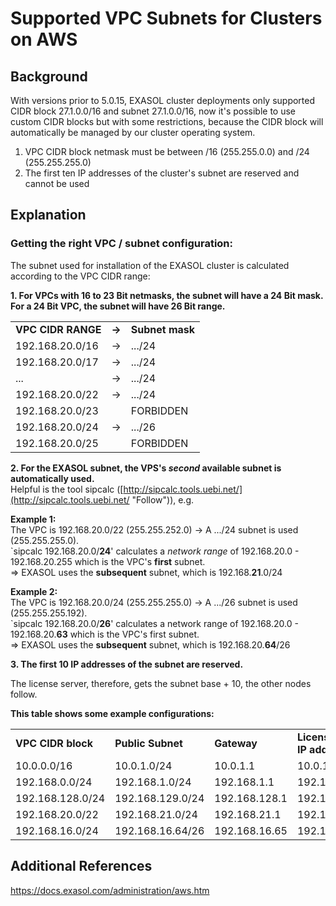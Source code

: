 # Supported VPC Subnets for Clusters on AWS 
## Background

With versions prior to 5.0.15, EXASOL cluster deployments only supported CIDR block 27.1.0.0/16 and subnet 27.1.0.0/16, now it's possible to use custom CIDR blocks but with some restrictions, because the CIDR block will automatically be managed by our cluster operating system.

1. VPC CIDR block netmask must be between /16 (255.255.0.0) and /24 (255.255.255.0)
2. The first ten IP addresses of the cluster's subnet are reserved and cannot be used

## Explanation

### Getting the right VPC / subnet configuration:

The subnet used for installation of the EXASOL cluster is calculated according to the VPC CIDR range:

**1. For VPCs with 16 to 23 Bit netmasks, the subnet will have a 24 Bit mask. For a 24 Bit VPC, the subnet will have 26 Bit range.**



|  |  |  |
| --- | --- | --- |
| **VPC CIDR RANGE** | **->** | **Subnet mask** |
| 192.168.20.0/16 | -> | .../24 |
| 192.168.20.0/17 | -> | .../24 |
| ... | -> | .../24 |
| 192.168.20.0/22 | -> | .../24 |
| 192.168.20.0/23 |    | FORBIDDEN |
| 192.168.20.0/24 | -> | .../26 |
| 192.168.20.0/25 |    | FORBIDDEN |

**2. For the EXASOL subnet, the VPS's *second* available subnet is automatically used.**  
Helpful is the tool sipcalc ([http://sipcalc.tools.uebi.net/](http://sipcalc.tools.uebi.net/ "Follow")), e.g.

**Example 1:**  
The VPC is 192.168.20.0/22 (255.255.252.0) -> A .../24 subnet is used (255.255.255.0).  
`sipcalc 192.168.20.0/**24**' calculates a *network range* of 192.168.20.0 - 192.168.20.255 which is the VPC's **first** subnet.  
=> EXASOL uses the **subsequent** subnet, which is 192.168.**21**.0/24

**Example 2:**  
The VPC is 192.168.20.0/24 (255.255.255.0) -> A .../26 subnet is used (255.255.255.192).  
`sipcalc 192.168.20.0/**26**' calculates a network range of 192.168.20.0 - 192.168.20.**63** which is the VPC's first subnet.  
=> EXASOL uses the **subsequent** subnet, which is 192.168.20.**64**/26

**3. The first 10 IP addresses of the subnet are reserved.**

The license server, therefore, gets the subnet base + 10, the other nodes follow.

**This table shows some example configurations:**



|  |  |  |  |  |  |
| --- | --- | --- | --- | --- | --- |
| **VPC CIDR block** | **Public Subnet** | **Gateway** | **License Server IP address** | **IPMI network host addresses** | **First additional VLAN address** |
| 10.0.0.0/16 | 10.0.1.0/24 | 10.0.1.1 | 10.0.1.10 | 10.0.128.0 | 10.0.65.0/16 |
| 192.168.0.0/24 | 192.168.1.0/24 | 192.168.1.1 | 192.168.1.10 | 192.168.1.128 | 192.168.64.0/24 |
| 192.168.128.0/24 | 192.168.129.0/24 | 192.168.128.1 | 192.168.129.10 | 192.168.129.128 | 192.168.32.0/24 |
| 192.168.20.0/22 | 192.168.21.0/24 | 192.168.21.1 | 192.168.21.10 | 192.168.21.128 | 
| 192.168.16.0/24 | 192.168.16.64/26 | 192.168.16.65 | 192.168.16.74 | 192.168.16.96 | 192.168.128.0/26 |

## Additional References

<https://docs.exasol.com/administration/aws.htm>


